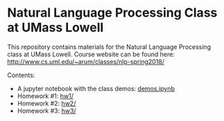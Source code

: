 Natural Language Processing Class at UMass Lowell
=================================================
This repository contains materials for the Natural Language Processing class at UMass Lowell.  Course website can be found here:
http://www.cs.uml.edu/~arum/classes/nlp-spring2018/

Contents:
- A jupyter notebook with the class demos: [demos.ipynb](https://github.com/text-machine-lab/uml_nlp_class/blob/master/demos.ipynb)
 - Homework #1: [hw1/](https://github.com/text-machine-lab/uml_nlp_class/tree/master/hw1)
 - Homework #2: [hw2/](https://github.com/text-machine-lab/uml_nlp_class/tree/master/hw2)
 - Homework #3: [hw3/](https://github.com/text-machine-lab/uml_nlp_class/tree/master/hw3)
